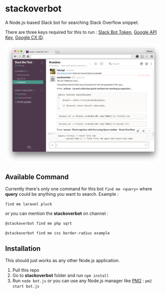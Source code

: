 # stackoverbot

A Node.js-based Slack bot for searching Stack Overflow snippet.

There are three keys required for this to run : [Slack Bot Token](https://my.slack.com/services/new/bot), [Google API Key](https://code.google.com/apis/console/), [Google CX ID](http://www.google.com/cse/manage/create).

![Screenshot](https://raw.githubusercontent.com/hdytsgt/stackoverbot/master/screenshot.png)

## Available Command

Currently there's only one command for this bot `find me <query>` where **query** could be anything you want to search. Example :

`find me laravel pluck`

or you can mention the **stackoverbot** on channel :

`@stackoverbot find me php sqrt`

`@stackoverbot find me css border-radius example`



## Installation

This should just works as any other Node.js application. 

1. Pull this repo
2. Go to **stackoverbot** folder and run `npm install`
3. Run `node bot.js` or you can use any Node.js manager like [PM2](https://github.com/Unitech/PM2/) : `pm2 start bot.js`



